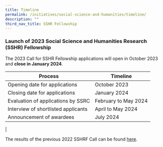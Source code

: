 ```yaml
---
title: Timeline
permalink: /initiatives/social-science-and-humanities/timeline/
description: ""
third_nav_title: SSHR Fellowship
---
```

### **Launch of 2023 Social Science and Humanities Research (SSHR) Fellowship**

The 2023 Call for SSHR Fellowship applications will open in October 2023 and **close in January 2024**. 

|  Process |   Timeline  |
|---|---|
|  Opening date for applications |   October 2023 |
|  Closing date for applications |   January 2024 |
|  Evaluation of applications by SSRC |   February to May 2024  |
|  Interview of shortlisted applicants |   April to May 2024 |
|  Announcement of awardees |   July 2024 |
|

The results of the previous 2022 SSHRF Call can be found [here](https://www.ssrc.edu.sg/grant-recipients/2022/sshrf2022/). 